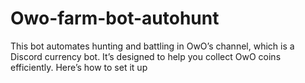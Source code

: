 # Owo-farm-bot-autohunt
This bot automates hunting and battling in OwO’s channel, which is a Discord currency bot. It’s designed to help you collect OwO coins efficiently. Here’s how to set it up
